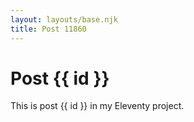 ```yaml
---
layout: layouts/base.njk
title: Post 11860
---
```


# Post {{ id }}

This is post {{ id }} in my Eleventy project.
